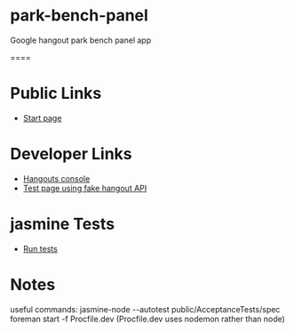 park-bench-panel
================

Google hangout park bench panel app

====

Public Links
============

* [Start page](https://plus.google.com/hangouts/_?gid=727799527310)

Developer Links
============

* [Hangouts console](https://code.google.com/apis/console/b/0/#project:727799527310)
* [Test page using fake hangout API](http://damp-tor-3817.herokuapp.com/dummy-pbp)

jasmine Tests
=============

* [Run tests](http://damp-tor-3817.herokuapp.com/AcceptanceTests/SpecRunner.html)

Notes
=====

useful commands:
jasmine-node --autotest public/AcceptanceTests/spec
foreman start -f Procfile.dev (Procfile.dev uses nodemon rather than node)
